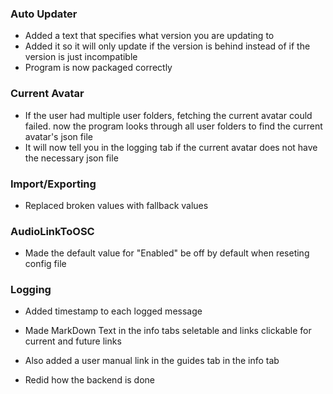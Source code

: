 ### Auto Updater
* Added a text that specifies what version you are updating to
* Added it so it will only update if the version is behind instead of if the version is just incompatible
* Program is now packaged correctly

### Current Avatar
* If the user had multiple user folders, fetching the current avatar could failed. now the program looks through all user folders to find the current avatar's json file
* It will now tell you in the logging tab if the current avatar does not have the necessary json file 

### Import/Exporting
* Replaced broken values with fallback values

### AudioLinkToOSC
* Made the default value for "Enabled" be off by default when reseting config file

### Logging
* Added timestamp to each logged message

* Made MarkDown Text in the info tabs seletable and links clickable for current and future links
* Also added a user manual link in the guides tab in the info tab
* Redid how the backend is done